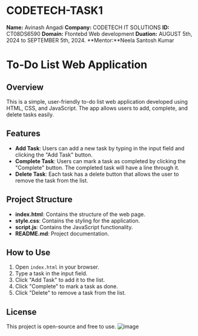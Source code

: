 # CODETECH-TASK1
**Name:** Avinash Angadi
**Company:** CODETECH IT SOLUTIONS
**ID:** CT08DS6590
**Domain:** Ftontebd Web development
**Duation:** AUGUST 5th, 2024 to SEPTEMBER 5th,
2024.
**Mentor:**Neela Santosh Kumar


# To-Do List Web Application

## Overview
This is a simple, user-friendly to-do list web application developed using HTML, CSS, and JavaScript. The app allows users to add, complete, and delete tasks easily.

## Features
- **Add Task**: Users can add a new task by typing in the input field and clicking the "Add Task" button.
- **Complete Task**: Users can mark a task as completed by clicking the "Complete" button. The completed task will have a line through it.
- **Delete Task**: Each task has a delete button that allows the user to remove the task from the list.

## Project Structure
- **index.html**: Contains the structure of the web page.
- **style.css**: Contains the styling for the application.
- **script.js**: Contains the JavaScript functionality.
- **README.md**: Project documentation.

## How to Use
1. Open `index.html` in your browser.
2. Type a task in the input field.
3. Click "Add Task" to add it to the list.
4. Click "Complete" to mark a task as done.
5. Click "Delete" to remove a task from the list.

## License
This project is open-source and free to use.
![image](https://github.com/user-attachments/assets/94e804ae-eb2d-4ebb-a525-bf26a0a746de)

